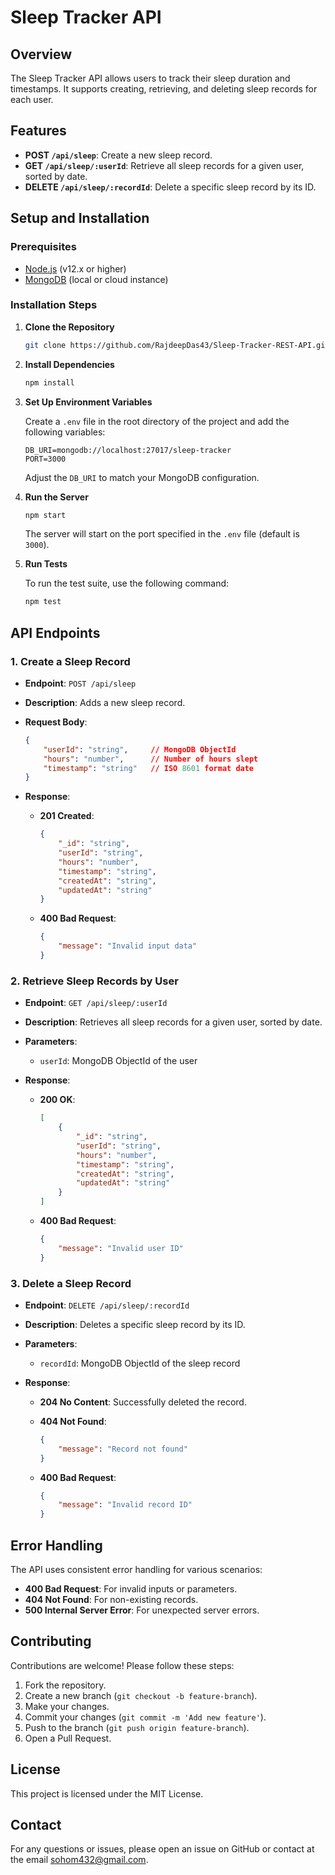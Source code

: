 
# Sleep Tracker API

## Overview

The Sleep Tracker API allows users to track their sleep duration and timestamps. It supports creating, retrieving, and deleting sleep records for each user.

## Features

- **POST `/api/sleep`**: Create a new sleep record.
- **GET `/api/sleep/:userId`**: Retrieve all sleep records for a given user, sorted by date.
- **DELETE `/api/sleep/:recordId`**: Delete a specific sleep record by its ID.

## Setup and Installation

### Prerequisites

- [Node.js](https://nodejs.org/) (v12.x or higher)
- [MongoDB](https://www.mongodb.com/) (local or cloud instance)

### Installation Steps

1. **Clone the Repository**

    ```sh
    git clone https://github.com/RajdeepDas43/Sleep-Tracker-REST-API.git
    ```

2. **Install Dependencies**

    ```sh
    npm install
    ```

3. **Set Up Environment Variables**

    Create a `.env` file in the root directory of the project and add the following variables:

    ```
    DB_URI=mongodb://localhost:27017/sleep-tracker
    PORT=3000
    ```

    Adjust the `DB_URI` to match your MongoDB configuration.

4. **Run the Server**

    ```sh
    npm start
    ```

    The server will start on the port specified in the `.env` file (default is `3000`).

5. **Run Tests**

    To run the test suite, use the following command:

    ```sh
    npm test
    ```

## API Endpoints

### 1. Create a Sleep Record

- **Endpoint**: `POST /api/sleep`
- **Description**: Adds a new sleep record.
- **Request Body**:

    ```json
    {
        "userId": "string",     // MongoDB ObjectId
        "hours": "number",      // Number of hours slept
        "timestamp": "string"   // ISO 8601 format date
    }
    ```

- **Response**:

    - **201 Created**:

        ```json
        {
            "_id": "string",
            "userId": "string",
            "hours": "number",
            "timestamp": "string",
            "createdAt": "string",
            "updatedAt": "string"
        }
        ```

    - **400 Bad Request**:

        ```json
        {
            "message": "Invalid input data"
        }
        ```

### 2. Retrieve Sleep Records by User

- **Endpoint**: `GET /api/sleep/:userId`
- **Description**: Retrieves all sleep records for a given user, sorted by date.
- **Parameters**:

    - `userId`: MongoDB ObjectId of the user

- **Response**:

    - **200 OK**:

        ```json
        [
            {
                "_id": "string",
                "userId": "string",
                "hours": "number",
                "timestamp": "string",
                "createdAt": "string",
                "updatedAt": "string"
            }
        ]
        ```

    - **400 Bad Request**:

        ```json
        {
            "message": "Invalid user ID"
        }
        ```

### 3. Delete a Sleep Record

- **Endpoint**: `DELETE /api/sleep/:recordId`
- **Description**: Deletes a specific sleep record by its ID.
- **Parameters**:

    - `recordId`: MongoDB ObjectId of the sleep record

- **Response**:

    - **204 No Content**: Successfully deleted the record.

    - **404 Not Found**:

        ```json
        {
            "message": "Record not found"
        }
        ```

    - **400 Bad Request**:

        ```json
        {
            "message": "Invalid record ID"
        }
        ```

## Error Handling

The API uses consistent error handling for various scenarios:

- **400 Bad Request**: For invalid inputs or parameters.
- **404 Not Found**: For non-existing records.
- **500 Internal Server Error**: For unexpected server errors.

## Contributing

Contributions are welcome! Please follow these steps:

1. Fork the repository.
2. Create a new branch (`git checkout -b feature-branch`).
3. Make your changes.
4. Commit your changes (`git commit -m 'Add new feature'`).
5. Push to the branch (`git push origin feature-branch`).
6. Open a Pull Request.

## License

This project is licensed under the MIT License.

## Contact

For any questions or issues, please open an issue on GitHub or contact at the email sohom432@gmail.com.

